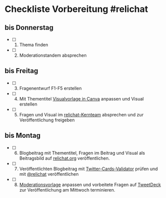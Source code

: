 # Checkliste Vorbereitung #relichat
## bis Donnerstag
- [ ] 1. Thema finden
- [ ] 2. Moderationstandem absprechen
## bis Freitag
- [ ] 3. Fragenentwurf F1-F5 erstellen
- [ ] 4. Mit Thementitel [Visualvorlage in Canva](https://www.canva.com/design/DAEoG3Dg-YE/share/preview?token=2PWsJmfXCSW_RvyT_C6o4w&role=EDITOR&utm_content=DAEoG3Dg-YE&utm_campaign=designshare&utm_medium=link&utm_source=sharebutton)  anpassen und Visual erstellen
- [ ] 5. Fragen und Visual im [relichat-Kernteam](https://matrix.rpi-virtuell.de/#/room/#relichat-team:rpi-virtuell.de) absprechen und zur Veröffentlichung freigeben
## bis Montag
- [ ] 6. Blogbeitrag mit Thementitel, Fragen im Beitrag und Visual als Beitragsbild auf [relichat.org](https://relichat.org) veröffentlichen.
- [ ] 7. Veröffentlichten Blogbeitrag mit [Twitter-Cards-Validator](https://cards-dev.twitter.com/validator) prüfen und mit [@relichat](https://twitter.com/relichat) veröffentlichen
- [ ] 8. [Moderationsvorlage](https://github.com/rpi-virtuell/relichat/blob/master/orga/moderationsvorlage.md) anpassen und vorbeitete Fragen auf [TweetDeck](https://tweetdeck.twitter.com/) zur Veröffentlichung am Mittwoch terminieren.
